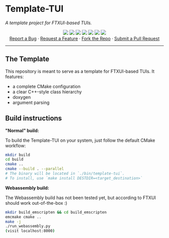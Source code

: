 # Template-TUI
*A template project for FTXUI-based TUIs.*

<p align="center">
  <a href="#"><img src="https://img.shields.io/badge/c++-%2300599C.svg?style=flat&logo=c%2B%2B&logoColor=white"></img></a>
  <a href="https://opensource.org/license/gpl-3-0"><img src="https://img.shields.io/github/license/forgottosave/FTXUI_Template?color=black"></img></a>
  <a href="#"><img src="https://img.shields.io/github/stars/forgottosave/FTXUI_Template"></img></a>
  <a href="#"><img src="https://img.shields.io/github/forks/forgottosave/FTXUI_Template"></img></a>
  <a href="#"><img src="https://img.shields.io/github/repo-size/forgottosave/FTXUI_Template"></img></a>
  <a href="https://github.com/forgottosave/FTXUI_Template/graphs/contributors"><img src="https://img.shields.io/github/contributors/forgottosave/FTXUI_Template?color=blue"></img></a>
  <a href="https://github.com/forgottosave/FTXUI_Template/issues"><img src="https://img.shields.io/github/issues/forgottosave/FTXUI_Template"></img></a>
<br/>
  <a href="https://github.com/forgottosave/FTXUI_Template/issues/new">Report a Bug</a> ·
  <a href="https://github.com/forgottosave/FTXUI_Template/issues/new">Request a Feature</a> ·
  <a href="https://github.com/forgottosave/FTXUI_Template/fork">Fork the Repo</a> ·
  <a href="https://github.com/forgottosave/FTXUI_Template/compare">Submit a Pull Request</a>
</br>
</p>

-------------

## The Template

This repository is meant to serve as a template for FTXUI-based TUIs. It features:

* a complete CMake configuration
* a clear C++-style class hierarchy
* doxygen
* argument parsing 

## Build instructions

**"Normal" build:**

To build the Template-TUI on your system, just follow the default CMake workflow:
```bash
mkdir build
cd build
cmake ..
cmake --build . --parallel
# The binary will be located in `./bin/template-tui`.
# To install, use `make install DESTDIR=<target_destination>`
```

**Webassembly build:**

The Webassembly build has not been tested yet, but according to FTXUI should work out-of-the-box :)
```bash
mkdir build_emscripten && cd build_emscripten
emcmake cmake ..
make -j
./run_webassembly.py
(visit localhost:8000)
```
